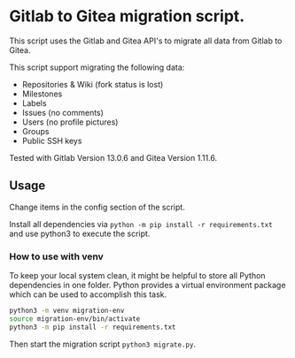 # Gitlab to Gitea migration script.

This script uses the Gitlab and Gitea API's to migrate all data from
Gitlab to Gitea.

This script support migrating the following data:
 - Repositories & Wiki (fork status is lost)
 - Milestones
 - Labels
 - Issues (no comments)
 - Users (no profile pictures)
 - Groups
 - Public SSH keys

Tested with Gitlab Version 13.0.6 and Gitea Version 1.11.6.

## Usage
Change items in the config section of the script.

Install all dependencies via `python -m pip install -r requirements.txt` and
use python3 to execute the script.

### How to use with venv
To keep your local system clean, it might be helpful to store all Python dependencies in one folder.
Python provides a virtual environment package which can be used to accomplish this task.

```bash
python3 -m venv migration-env
source migration-env/bin/activate
python3 -m pip install -r requirements.txt
```

Then start the migration script `python3 migrate.py`.